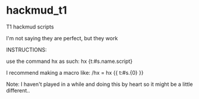 # hackmud_t1
T1 hackmud scripts

I'm not saying they are perfect, but they work

INSTRUCTIONS:

use the command hx as such:
hx {t:#s.name.script}

I recommend making a macro like: /hx = hx {{ t:#s.{0} }}





Note: I haven't played in a while and doing this by heart so it might be a little different..
